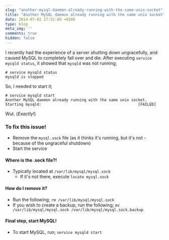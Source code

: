 ```yaml
---
slug: "another-mysql-daemon-already-running-with-the-same-unix-socket"
title: "Another MySQL daemon already running with the same unix socket"
date: 2014-07-02 17:51:09 +0100
type: blog
meta_img: ''
comments: true
hidden: false
---
```


I recently had the experience of a server shutting down ungracefully, and caused MySQL to completely fall over and die. After executing `service mysqld status`, it showed that `mysqld` was not running;

```
# service mysqld status
mysqld is stopped
```

So, I needed to start it;

```
# service mysqld start
Another MySQL daemon already running with the same unix socket.
Starting mysqld:                                           [FAILED]
```

Wut. (*Exactly!*)

### To fix this issue!

 * Remove the `mysql.sock` file (as it thinks it's running, but it's not - because of the ungraceful shutdown)
 * Start the service
 
#### Where is the .sock file?!
  * Typically located at `/var/lib/mysql/mysql.sock`
    * If it's not there, execute `locate mysql.sock`
    
#### How do I remove it?
  * Run the following; `rm /var/lib/mysql/mysql.sock`
  * If you wish to create a backup, run the following; `mv /var/lib/mysql/mysql.sock /var/lib/mysql/mysql.sock.backup`
  
  
#### Final step, start MySQL!
  * To start MySQL, run; `service mysqld start`
  
 